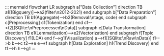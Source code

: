 ::: mermaid
flowchart LR
    subgraph a["Data Collection"]
        direction TB
        a1[(Bigquery)]-->a2(filter\n2012-2021)
    end
    subgraph b["Data Preparation"]
        direction TB
        b1(Aggregate)-->b2(Removal:\ntags, code)
    end
    subgraph c[Preprocessing]
        c1(Tokenization)
    end
    c1-->t2[(SQlite:\nPreprocessed\nData)]
    subgraph e[Data Transformation]
        direction TB
        e1(Lemmatization)-->e2(Vectorization)
    end
    subgraph f[Topic Discovery]
        f1(LDA)
    end
    f-->g1(Visualization)
    a-->t1[(SQlite:\nRaw\nData)]
    t1-->b
    b-->c
    t2-->e
    e-->f
    subgraph h[Data Exploration]
        h1(Trend Discovery)
    end
    t1-->h
    h-->g1
:::